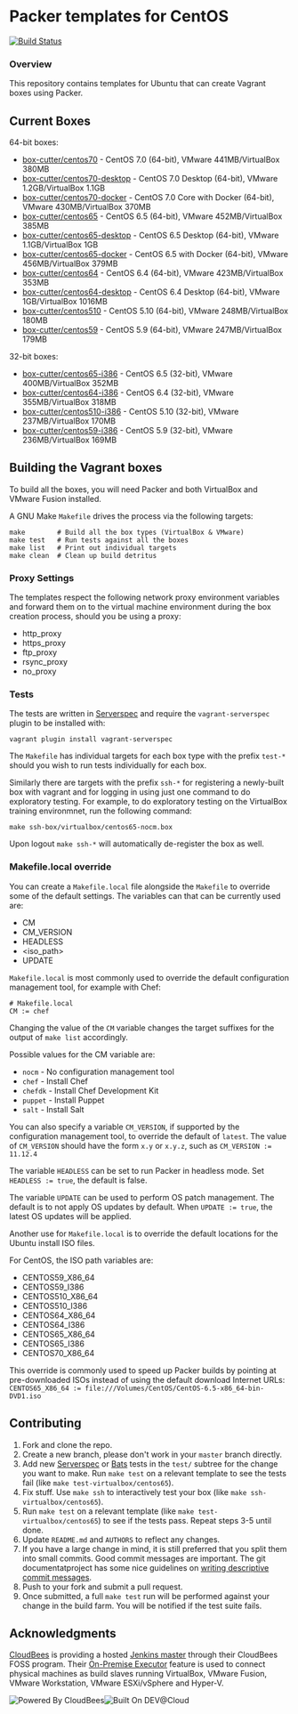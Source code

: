 # Packer templates for CentOS
[![Build Status](https://box-cutter.ci.cloudbees.com/buildStatus/icon?job=centos-vm)](https://box-cutter.ci.cloudbees.com/job/centos-vm/)

### Overview

This repository contains templates for Ubuntu that can create Vagrant boxes
using Packer.

## Current Boxes

64-bit boxes:

* [box-cutter/centos70](https://vagrantcloud.com/box-cutter/centos70) - CentOS 7.0 (64-bit), VMware 441MB/VirtualBox 380MB
* [box-cutter/centos70-desktop](https://vagrantcloud.com/box-cutter/centos70-desktop) - CentOS 7.0 Desktop (64-bit), VMware 1.2GB/VirtualBox 1.1GB
* [box-cutter/centos70-docker](https://vagrantcloud.com/box-cutter/centos70-docker) - CentOS 7.0 Core with Docker (64-bit), VMware 430MB/VirtualBox 370MB
* [box-cutter/centos65](https://vagrantcloud.com/box-cutter/centos65) - CentOS 6.5 (64-bit), VMware 452MB/VirtualBox 385MB
* [box-cutter/centos65-desktop](https://vagrantcloud.com/box-cutter/centos65-desktop) - CentOS 6.5 Desktop (64-bit), VMware 1.1GB/VirtualBox 1GB
* [box-cutter/centos65-docker](https://vagrantcloud.com/box-cutter/centos65-docker) - CentOS 6.5 with Docker (64-bit), VMware 456MB/VirtualBox 379MB
* [box-cutter/centos64](https://vagrantcloud.com/box-cutter/centos64) - CentOS 6.4 (64-bit), VMware 423MB/VirtualBox 353MB
* [box-cutter/centos64-desktop](https://vagrantcloud.com/box-cutter/centos64-desktop) - CentOS 6.4 Desktop (64-bit), VMware 1GB/VirtualBox 1016MB
* [box-cutter/centos510](https://vagrantcloud.com/box-cutter/centos510) - CentOS 5.10 (64-bit), VMware 248MB/VirtualBox 180MB
* [box-cutter/centos59](https://vagrantcloud.com/box-cutter/centos59) - CentOS 5.9 (64-bit), VMware 247MB/VirtualBox 179MB

32-bit boxes:

* [box-cutter/centos65-i386](https://vagrantcloud.com/box-cutter/centos65-i386) - CentOS 6.5 (32-bit), VMware 400MB/VirtualBox 352MB
* [box-cutter/centos64-i386](https://vagrantcloud.com/box-cutter/centos64-i386) - CentOS 6.4 (32-bit), VMware 355MB/VirtualBox 318MB
* [box-cutter/centos510-i386](https://vagrantcloud.com/box-cutter/centos510-i386) - CentOS 5.10 (32-bit), VMware 237MB/VirtualBox 170MB
* [box-cutter/centos59-i386](https://vagrantcloud.com/box-cutter/centos59-i386) - CentOS 5.9 (32-bit), VMware 236MB/VirtualBox 169MB

## Building the Vagrant boxes

To build all the boxes, you will need Packer and both VirtualBox and VMware Fusion
installed.

A GNU Make `Makefile` drives the process via the following targets:

    make        # Build all the box types (VirtualBox & VMware)
    make test   # Run tests against all the boxes
    make list   # Print out individual targets
    make clean  # Clean up build detritus

### Proxy Settings

The templates respect the following network proxy environment variables
and forward them on to the virtual machine environment during the box creation
process, should you be using a proxy:

* http_proxy
* https_proxy
* ftp_proxy
* rsync_proxy
* no_proxy
    
### Tests

The tests are written in [Serverspec](http://serverspec.org) and require the
`vagrant-serverspec` plugin to be installed with:

    vagrant plugin install vagrant-serverspec
    
The `Makefile` has individual targets for each box type with the prefix
`test-*` should you wish to run tests individually for each box.

Similarly there are targets with the prefix `ssh-*` for registering a
newly-built box with vagrant and for logging in using just one command to
do exploratory testing.  For example, to do exploratory testing
on the VirtualBox training environmnet, run the following command:

    make ssh-box/virtualbox/centos65-nocm.box
    
Upon logout `make ssh-*` will automatically de-register the box as well.

### Makefile.local override

You can create a `Makefile.local` file alongside the `Makefile` to override
some of the default settings.  The variables can that can be currently
used are:

* CM
* CM_VERSION
* HEADLESS
* <iso_path>
* UPDATE

`Makefile.local` is most commonly used to override the default configuration
management tool, for example with Chef:

    # Makefile.local
    CM := chef

Changing the value of the `CM` variable changes the target suffixes for
the output of `make list` accordingly.

Possible values for the CM variable are:

* `nocm` - No configuration management tool
* `chef` - Install Chef
* `chefdk` - Install Chef Development Kit
* `puppet` - Install Puppet
* `salt`  - Install Salt

You can also specify a variable `CM_VERSION`, if supported by the
configuration management tool, to override the default of `latest`.
The value of `CM_VERSION` should have the form `x.y` or `x.y.z`,
such as `CM_VERSION := 11.12.4`

The variable `HEADLESS` can be set to run Packer in headless mode.
Set `HEADLESS := true`, the default is false.

The variable `UPDATE` can be used to perform OS patch management.  The
default is to not apply OS updates by default.  When `UPDATE := true`,
the latest OS updates will be applied.

Another use for `Makefile.local` is to override the default locations
for the Ubuntu install ISO files.

For CentOS, the ISO path variables are:

* CENTOS59_X86_64
* CENTOS59_I386
* CENTOS510_X86_64
* CENTOS510_I386
* CENTOS64_X86_64
* CENTOS64_I386
* CENTOS65_X86_64
* CENTOS65_I386
* CENTOS70_X86_64

This override is commonly used to speed up Packer builds by
pointing at pre-downloaded ISOs instead of using the default
download Internet URLs:
`CENTOS65_X86_64 := file:///Volumes/CentOS/CentOS-6.5-x86_64-bin-DVD1.iso`

## Contributing


1. Fork and clone the repo.
2. Create a new branch, please don't work in your `master` branch directly.
3. Add new [Serverspec](http://serverspec.org/) or [Bats](https://blog.engineyard.com/2014/bats-test-command-line-tools) tests in the `test/` subtree for the change you want to make.  Run `make test` on a relevant template to see the tests fail (like `make test-virtualbox/centos65`).
4. Fix stuff.  Use `make ssh` to interactively test your box (like `make ssh-virtualbox/centos65`).
5. Run `make test` on a relevant template (like `make test-virtualbox/centos65`) to see if the tests pass.  Repeat steps 3-5 until done.
6. Update `README.md` and `AUTHORS` to reflect any changes.
7. If you have a large change in mind, it is still preferred that you split them into small commits.  Good commit messages are important.  The git documentatproject has some nice guidelines on [writing descriptive commit messages](http://git-scm.com/book/ch5-2.html#Commit-Guidelines).
8. Push to your fork and submit a pull request.
9. Once submitted, a full `make test` run will be performed against your change in the build farm.  You will be notified if the test suite fails.

## Acknowledgments

[CloudBees](http://www.cloudbees.com) is providing a hosted [Jenkins master](http://box-cutter.ci.cloudbees.com/) through their CloudBees FOSS program. Their [On-Premise Executor](https://developer.cloudbees.com/bin/view/DEV/On-Premise+Executors) feature is used to connect physical machines as build slaves running VirtualBox, VMware Fusion, VMware Workstation, VMware ESXi/vSphere and Hyper-V.

![Powered By CloudBees](http://www.cloudbees.com/sites/default/files/Button-Powered-by-CB.png "Powered By CloudBees")![Built On DEV@Cloud](http://www.cloudbees.com/sites/default/files/Button-Built-on-CB-1.png "Built On DEV@Cloud")
